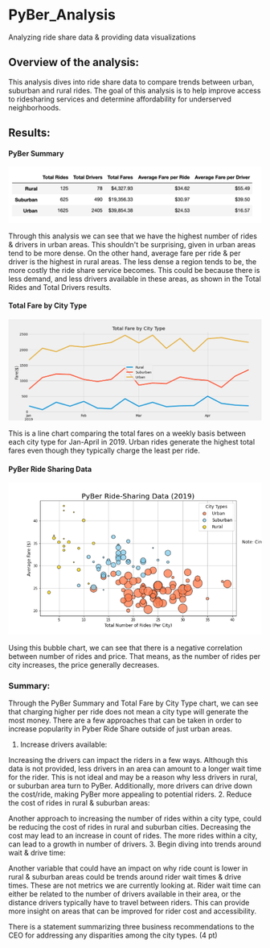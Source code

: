 # PyBer_Analysis
Analyzing ride share data &amp; providing data visualizations 

## Overview of the analysis:
This analysis dives into ride share data to compare trends between urban, suburban and rural rides. The goal of this analysis is to help improve access to ridesharing services and determine affordability for underserved neighborhoods. 

## Results:
#### PyBer Summary 
![pyber_summary](Resources/pyber_summary.png)

Through this analysis we can see that we have the highest number of rides & drivers in urban areas. This shouldn't be surprising, given in urban areas tend to be more dense. On the other hand, average fare per ride & per driver is the highest in rural areas. The less dense a region tends to be, the more costly the ride share service becomes. This could be because there is less demand, and less drivers available in these areas, as shown in the Total Rides and Total Drivers results. 

#### Total Fare by City Type
![Fig8](analysis/Fig8.png)

This is a line chart comparing the total fares on a weekly basis between each city type for Jan-April in 2019. Urban rides generate the highest total fares even though they typically charge the least per ride. 

#### PyBer Ride Sharing Data 
![Fig1](analysis/Fig1.png)

Using this bubble chart, we can see that there is a negative correlation between number of rides and price. That means, as the number of rides per city increases, the price generally decreases. 

### Summary:

Through the PyBer Summary and Total Fare by City Type chart, we can see that charging higher per ride does not mean a city type will generate the most money. There are a few approaches that can be taken in order to increase popularity in Pyber Ride Share outside of just urban areas. 

1. Increase drivers available: 

Increasing the drivers can impact the riders in a few ways. Although this data is not provided, less drivers in an area can amount to a longer wait time for the rider. This is not ideal and may be a reason why less drivers in rural, or suburban area turn to PyBer. Additionally, more drivers can drive down the cost/ride, making PyBer more appealing to potential riders. 
2. Reduce the cost of rides in rural & suburban areas: 

Another approach to increasing the number of rides within a city type, could be reducing the cost of rides in rural and suburban cities. Decreasing the cost may lead to an increase in count of rides. The more rides within a city, can lead to a growth in number of drivers. 
3. Begin diving into trends around wait & drive time:

Another variable that could have an impact on why ride count is lower in rural & suburban areas could be trends around rider wait times & drive times. These are not metrics we are currently looking at. Rider wait time can either be related to the number of drivers available in their area, or the distance drivers typically have to travel between riders. This can provide more insight on areas that can be improved for rider cost and accessibility. 





There is a statement summarizing three business recommendations to the CEO for addressing any disparities among the city types. (4 pt)
